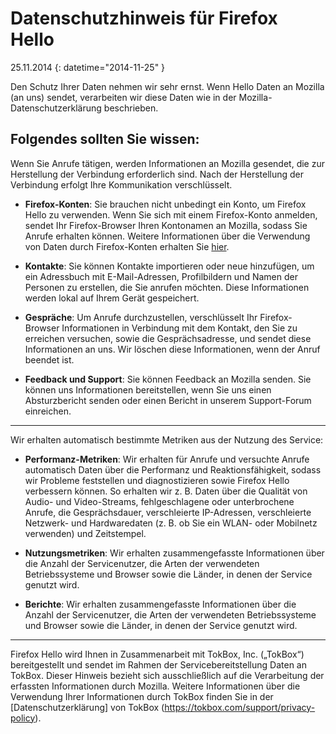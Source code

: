 # Datenschutzhinweis für Firefox Hello

25\.11\.2014
{: datetime="2014-11-25" }

Den Schutz Ihrer Daten nehmen wir sehr ernst. Wenn Hello Daten an Mozilla (an uns) sendet, verarbeiten wir diese Daten wie in der Mozilla-Datenschutzerklärung beschrieben.

## Folgendes sollten Sie wissen:

Wenn Sie Anrufe tätigen, werden Informationen an Mozilla gesendet, die zur Herstellung der Verbindung erforderlich sind. Nach der Herstellung der Verbindung erfolgt Ihre Kommunikation verschlüsselt.

* **Firefox-Konten**: Sie brauchen nicht unbedingt ein Konto, um Firefox Hello zu verwenden. Wenn Sie sich mit einem Firefox-Konto anmelden, sendet Ihr Firefox-Browser Ihren Kontonamen an Mozilla, sodass Sie Anrufe erhalten können. Weitere Informationen über die Verwendung von Daten durch Firefox-Konten erhalten Sie [hier](https://www.mozilla.org/de/privacy/firefox-cloud/).

* **Kontakte**: Sie können Kontakte importieren oder neue hinzufügen, um ein Adressbuch mit E-Mail-Adressen, Profilbildern und Namen der Personen zu erstellen, die Sie anrufen möchten. Diese Informationen werden lokal auf Ihrem Gerät gespeichert.

* **Gespräche**: Um Anrufe durchzustellen, verschlüsselt Ihr Firefox-Browser Informationen in Verbindung mit dem Kontakt, den Sie zu erreichen versuchen, sowie die Gesprächsadresse, und sendet diese Informationen an uns. Wir löschen diese Informationen, wenn der Anruf beendet ist.

* **Feedback und Support**: Sie können Feedback an Mozilla senden. Sie können uns Informationen bereitstellen, wenn Sie uns einen Absturzbericht senden oder einen Bericht in unserem Support-Forum einreichen.

---------------------------------------

Wir erhalten automatisch bestimmte Metriken aus der Nutzung des Service:

* **Performanz-Metriken**: Wir erhalten für Anrufe und versuchte Anrufe automatisch Daten über die Performanz und Reaktionsfähigkeit, sodass wir Probleme feststellen und diagnostizieren sowie Firefox Hello verbessern können. So erhalten wir z. B. Daten über die Qualität von Audio- und Video-Streams, fehlgeschlagene oder unterbrochene Anrufe, die Gesprächsdauer, verschleierte IP-Adressen, verschleierte Netzwerk- und Hardwaredaten (z. B. ob Sie ein WLAN- oder Mobilnetz verwenden) und Zeitstempel.

* **Nutzungsmetriken**: Wir erhalten zusammengefasste Informationen über die Anzahl der Servicenutzer, die Arten der verwendeten Betriebssysteme und Browser sowie die Länder, in denen der Service genutzt wird.

* **Berichte**: Wir erhalten zusammengefasste Informationen über die Anzahl der Servicenutzer, die Arten der verwendeten Betriebssysteme und Browser sowie die Länder, in denen der Service genutzt wird.

---------------------------------------

Firefox Hello wird Ihnen in Zusammenarbeit mit TokBox, Inc. („TokBox“) bereitgestellt und sendet im Rahmen der Servicebereitstellung Daten an TokBox. Dieser Hinweis bezieht sich ausschließlich auf die Verarbeitung der erfassten Informationen durch Mozilla. Weitere Informationen über die Verwendung Ihrer Informationen durch TokBox finden Sie in der [Datenschutzerklärung] von TokBox (https://tokbox.com/support/privacy-policy).
